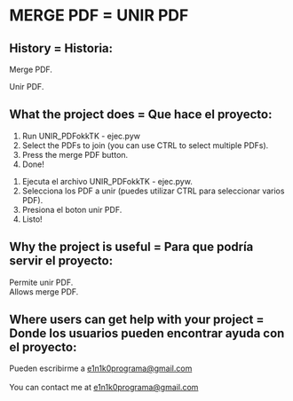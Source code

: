 # MERGE PDF = UNIR PDF

## History = Historia:
Merge PDF.<br>

Unir PDF.

## What the project does = Que hace el proyecto:
<ol>
  <li>Run UNIR_PDFokkTK - ejec.pyw</li>
  <li>Select the PDFs to join (you can use CTRL to select multiple PDFs).</li>
  <li>Press the merge PDF button.</li>
  <li>Done!</li>
</ol>
<ol>  
  <li>Ejecuta el archivo UNIR_PDFokkTK - ejec.pyw.</li>
  <li>Selecciona los PDF a unir (puedes utilizar CTRL para seleccionar varios PDF).</li>
  <li>Presiona el boton unir PDF.</li>
  <li>Listo!</li>
</ol>


## Why the project is useful = Para que podría servir el proyecto:
  Permite unir PDF.<br>
  Allows merge PDF.

 
     
## Where users can get help with your project = Donde los usuarios pueden encontrar ayuda con el proyecto:
   Pueden escribirme a e1n1k0programa@gmail.com<br><br>
	 You can contact me at e1n1k0programa@gmail.com
